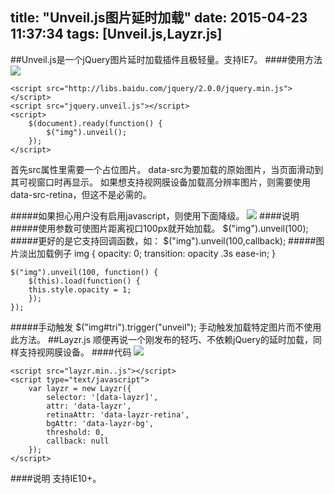 title: "Unveil.js图片延时加载"
date: 2015-04-23 11:37:34
tags: [Unveil.js,Layzr.js]
---
##Unveil.js是一个jQuery图片延时加载插件且极轻量。支持IE7。
####使用方法
	<img src="bg.png" data-src="original-img.jpg" data-src-retina="img-retina.jpg" />

	<script src="http://libs.baidu.com/jquery/2.0.0/jquery.min.js"></script>
	<script src="jquery.unveil.js"></script>
	<script>
		$(document).ready(function() {
			$("img").unveil();
		});
	</script>
首先src属性里需要一个占位图片。
data-src为要加载的原始图片，当页面滑动到其可视窗口时再显示。
如果想支持视网膜设备加载高分辨率图片，则需要使用data-src-retina，但这不是必需的。
<!--more-->
#####如果担心用户没有启用javascript，则使用下面降级。
	<noscript>
		<img src="original-img.jpg.jpg" />
	</noscript>
####说明
#####使用参数可使图片距离视口100px就开始加载。
	$("img").unveil(100);
#####更好的是它支持回调函数，如：
	$("img").unveil(100,callback);
#####图片淡出加载例子
	img {
		opacity: 0;
		transition: opacity .3s ease-in;
	}

	$("img").unveil(100, function() {
		$(this).load(function() {
		this.style.opacity = 1;
		});
	});
#####手动触发
	$("img#tri").trigger("unveil");
手动触发加载特定图片而不使用此方法。
##Layzr.js
顺便再说一个刚发布的轻巧、不依赖jQuery的延时加载，同样支持视网膜设备。
####代码
	<img src="bg.png" data-src="original-img.jpg" data-src-retina="img-retina.jpg" />

	<script src="layzr.min..js"></script>
	<script type="text/javascript">
		var layzr = new Layzr({
			selector: '[data-layzr]', 
			attr: 'data-layzr', 
			retinaAttr: 'data-layzr-retina', 
			bgAttr: 'data-layzr-bg', 
			threshold: 0, 
			callback: null 
		});
	</script>
####说明
支持IE10+。
